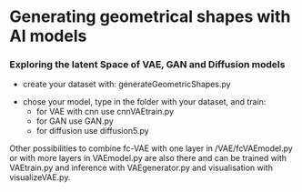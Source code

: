 # Generating geometrical shapes with AI models
### Exploring the latent Space of VAE, GAN and Diffusion models

* create your dataset with: generateGeometricShapes.py

- chose your model, type in the folder with your dataset, and train: 
    - for VAE with cnn use cnnVAEtrain.py
    - for GAN use GAN.py
    - for diffusion use diffusion5.py

Other possibilities to combine fc-VAE with one layer in /VAE/fcVAEmodel.py or with more layers in VAEmodel.py are also there and can be trained with VAEtrain.py and inference with VAEgenerator.py and visualisation with visualizeVAE.py.
